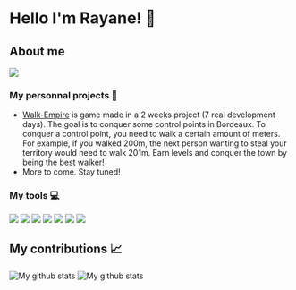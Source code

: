 # Hello I'm Rayane! :wave:
##  About me
<img align="center" src="https://github-readme-stats.vercel.app/api/top-langs/?username=rayaneen&layout=compact&theme=vision-friendly-dark&hide_border=true" />

### My personnal projects :hammer:
- [Walk-Empire](https://walk-empire.herokuapp.com/) is game made in a 2 weeks project (7 real development days). The goal is to conquer some control points in Bordeaux. To conquer a control point, you need to walk a certain amount of meters. For example, if you walked 200m, the next person wanting to steal your territory would need to walk 201m. Earn levels and conquer the town by being the best walker!
- More to come. Stay tuned!
### My tools :computer:
<p>
  <img src="https://img.shields.io/badge/HTML5-E34F26?style=for-the-badge&logo=html5&logoColor=white" />
  <img src="https://img.shields.io/badge/CSS3-1572B6?style=for-the-badge&logo=css3&logoColor=white" />
  <img src="https://img.shields.io/badge/Bootstrap-563D7C?style=for-the-badge&logo=bootstrap&logoColor=white" />
  <img src="https://img.shields.io/badge/JavaScript-323330?style=for-the-badge&logo=javascript&logoColor=F7DF1E" />
  <img src="https://img.shields.io/badge/Ruby-CC342D?style=for-the-badge&logo=ruby&logoColor=white" />
  <img src="https://img.shields.io/badge/Ruby_on_Rails-CC0000?style=for-the-badge&logo=ruby-on-rails&logoColor=white" />
  <img src="https://img.shields.io/badge/PostgreSQL-316192?style=for-the-badge&logo=postgresql&logoColor=white" />
</p>

## My contributions :chart_with_upwards_trend:
<p float="left">
<img align="center" src="https://github-readme-streak-stats.herokuapp.com?user=rayaneen&theme=vision-friendly-dark&hide_border=true&date_format=M%20j%5B%2C%20Y%5D" alt="My github stats" />
<img align="center" src="https://github-readme-stats.vercel.app/api?username=rayaneen&show_icons=true&include_all_commits=true&theme=vision-friendly-dark&hide_border=true" alt="My github stats" /> 
</p>




